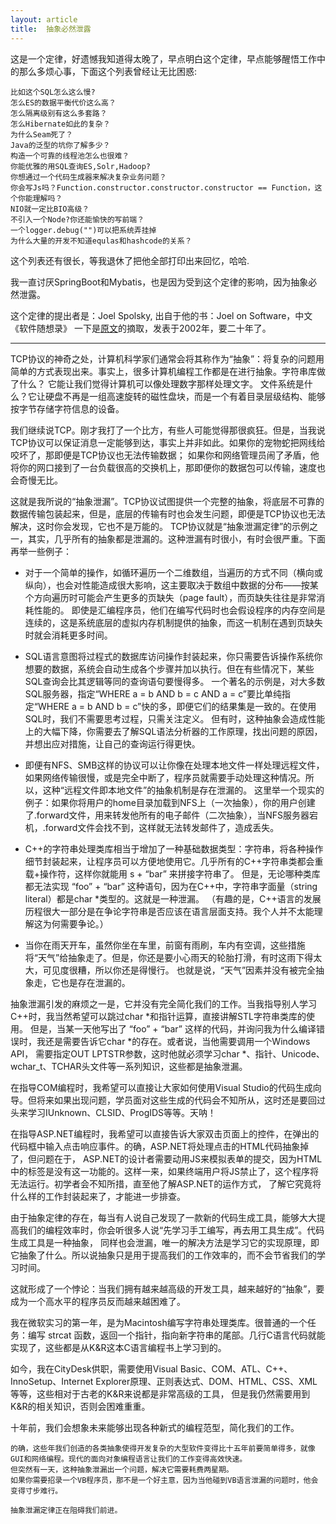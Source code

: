 ```yaml
---
layout: article
title:  抽象必然泄露
---
```

这是一个定律，好遗憾我知道得太晚了，早点明白这个定律，早点能够醒悟工作中的那么多烦心事，下面这个列表曾经让无比困惑:

```
比如这个SQL怎么这么慢?
怎么ES的数据平衡代价这么高？
怎么隔离级别有这么多套路？
怎么Hibernate如此的复杂？
为什么Seam死了？
Java的泛型的坑你了解多少？
构造一个可靠的线程池怎么也很难？
你能优雅的用SQL查询ES,Solr,Hadoop?
你想通过一个代码生成器来解决复杂业务问题？
你会写Js吗？Function.constructor.constructor.constructor == Function，这个你能理解吗？
NIO就一定比BIO高级？
不引入一个Node?你还能愉快的写前端？
一个logger.debug("")可以把系统弄挂掉
为什么大量的开发不知道equlas和hashcode的关系？
```

这个列表还有很长，等我退休了把他全部打印出来回忆，哈哈.

我一直讨厌SpringBoot和Mybatis，也是因为受到这个定律的影响，因为抽象必然泄露。

这个定律的提出者是：Joel Spolsky, 出自于他的书：Joel on Software，中文《软件随想录》
一下是[原文](https://www.joelonsoftware.com/2002/11/11/the-law-of-leaky-abstractions/)的摘取，发表于2002年，要二十年了。

***

TCP协议的神奇之处，计算机科学家们通常会将其称作为“抽象”：将复杂的问题用简单的方式表现出来。事实上，很多计算机编程工作都是在进行抽象。字符串库做了什么？
它能让我们觉得计算机可以像处理数字那样处理文字。
文件系统是什么？它让硬盘不再是一组高速旋转的磁性盘块，而是一个有着目录层级结构、能够按字节存储字符信息的设备。

我们继续说TCP。刚才我打了一个比方，有些人可能觉得那很疯狂。但是，当我说TCP协议可以保证消息一定能够到达，事实上并非如此。如果你的宠物蛇把网线给咬坏了，那即便是TCP协议也无法传输数据；
如果你和网络管理员闹了矛盾，他将你的网口接到了一台负载很高的交换机上，那即便你的数据包可以传输，速度也会奇慢无比。

这就是我所说的“抽象泄漏”。TCP协议试图提供一个完整的抽象，将底层不可靠的数据传输包装起来，但是，底层的传输有时也会发生问题，即便是TCP协议也无法解决，这时你会发现，它也不是万能的。
TCP协议就是“抽象泄漏定律”的示例之一，其实，几乎所有的抽象都是泄漏的。这种泄漏有时很小，有时会很严重。下面再举一些例子：


- 对于一个简单的操作，如循环遍历一个二维数组，当遍历的方式不同（横向或纵向），也会对性能造成很大影响，这主要取决于数组中数据的分布——按某个方向遍历时可能会产生更多的页缺失（page fault），而页缺失往往是非常消耗性能的。
即使是汇编程序员，他们在编写代码时也会假设程序的内存空间是连续的，这是系统底层的虚拟内存机制提供的抽象，而这一机制在遇到页缺失时就会消耗更多时间。

- SQL语言意图将过程式的数据库访问操作封装起来，你只需要告诉操作系统你想要的数据，系统会自动生成各个步骤并加以执行。但在有些情况下，某些SQL查询会比其逻辑等同的查询语句要慢得多。
一个著名的示例是，对大多数SQL服务器，指定“WHERE a = b AND b = c AND a = c”要比单纯指定“WHERE a = b AND b = c”快的多，即便它们的结果集是一致的。在使用SQL时，我们不需要思考过程，只需关注定义。
但有时，这种抽象会造成性能上的大幅下降，你需要去了解SQL语法分析器的工作原理，找出问题的原因，并想出应对措施，让自己的查询运行得更快。

- 即便有NFS、SMB这样的协议可以让你像在处理本地文件一样处理远程文件，如果网络传输很慢，或是完全中断了，程序员就需要手动处理这种情况。所以，这种“远程文件即本地文件”的抽象机制是存在泄漏的。
这里举一个现实的例子：如果你将用户的home目录加载到NFS上（一次抽象），你的用户创建了.forward文件，用来转发他所有的电子邮件（二次抽象），当NFS服务器宕机，.forward文件会找不到，这样就无法转发邮件了，造成丢失。


- C++的字符串处理类库相当于增加了一种基础数据类型：字符串，将各种操作细节封装起来，让程序员可以方便地使用它。几乎所有的C++字符串类都会重载+操作符，这样你就能用 s + “bar” 来拼接字符串了。
但是，无论哪种类库都无法实现 “foo” + “bar” 这种语句，因为在C++中，字符串字面量（string literal）都是char *类型的。这就是一种泄漏。
（有趣的是，C++语言的发展历程很大一部分是在争论字符串是否应该在语言层面支持。我个人并不太能理解这为何需要争论。）


- 当你在雨天开车，虽然你坐在车里，前窗有雨刷，车内有空调，这些措施将“天气”给抽象走了。但是，你还是要小心雨天的轮胎打滑，有时这雨下得太大，可见度很糟，所以你还是得慢行。
也就是说，“天气”因素并没有被完全抽象走，它也是存在泄漏的。



抽象泄漏引发的麻烦之一是，它并没有完全简化我们的工作。当我指导别人学习C++时，我当然希望可以跳过char *和指针运算，直接讲解STL字符串类库的使用。
但是，当某一天他写出了 “foo” + “bar” 这样的代码，并询问我为什么编译错误时，我还是需要告诉它char *的存在。或者说，当他需要调用一个Windows API，
需要指定OUT LPTSTR参数，这时他就必须学习char *、指针、Unicode、wchar_t、TCHAR头文件等一系列知识，这些都是抽象泄漏。

在指导COM编程时，我希望可以直接让大家如何使用Visual Studio的代码生成向导。但将来如果出现问题，学员面对这些生成的代码会不知所从，这时还是要回过头来学习IUnknown、CLSID、ProgIDS等等。天呐！

在指导ASP.NET编程时，我希望可以直接告诉大家双击页面上的控件，在弹出的代码框中输入点击响应事件。的确，ASP.NET将处理点击的HTML代码抽象掉了，但问题在于，
ASP.NET的设计者需要动用JS来模拟表单的提交，因为HTML中的<a/>标签是没有这一功能的。这样一来，如果终端用户将JS禁止了，这个程序将无法运行。初学者会不知所措，直至他了解ASP.NET的运作方式，
了解它究竟将什么样的工作封装起来了，才能进一步排查。


由于抽象定律的存在，每当有人说自己发现了一款新的代码生成工具，能够大大提高我们的编程效率时，你会听很多人说“先学习手工编写，再去用工具生成”。代码生成工具是一种抽象，
同样也会泄漏，唯一的解决方法是学习它的实现原理，即它抽象了什么。所以说抽象只是用于提高我们的工作效率的，而不会节省我们的学习时间。

这就形成了一个悖论：当我们拥有越来越高级的开发工具，越来越好的“抽象”，要成为一个高水平的程序员反而越来越困难了。

我在微软实习的第一年，是为Macintosh编写字符串处理类库。很普通的一个任务：编写 strcat 函数，返回一个指针，指向新字符串的尾部。几行C语言代码就能实现了，这些都是从K&R这本C语言编程书上学习到的。

如今，我在CityDesk供职，需要使用Visual Basic、COM、ATL、C++、InnoSetup、Internet Explorer原理、正则表达式、DOM、HTML、CSS、XML等等，这些相对于古老的K&R来说都是非常高级的工具，
但是我仍然需要用到K&R的相关知识，否则会困难重重。

十年前，我们会想象未来能够出现各种新式的编程范型，简化我们的工作。

```
的确，这些年我们创造的各类抽象使得开发复杂的大型软件变得比十五年前要简单得多，就像GUI和网络编程。现代的面向对象编程语言让我们的工作变得高效快速。
但突然有一天，这种抽象泄漏出一个问题，解决它需要耗费两星期。
如果你需要招录一个VB程序员，那不是一个好主意，因为当他碰到VB语言泄漏的问题时，他会变得寸步难行。
```


```
抽象泄漏定律正在阻碍我们前进。
```



